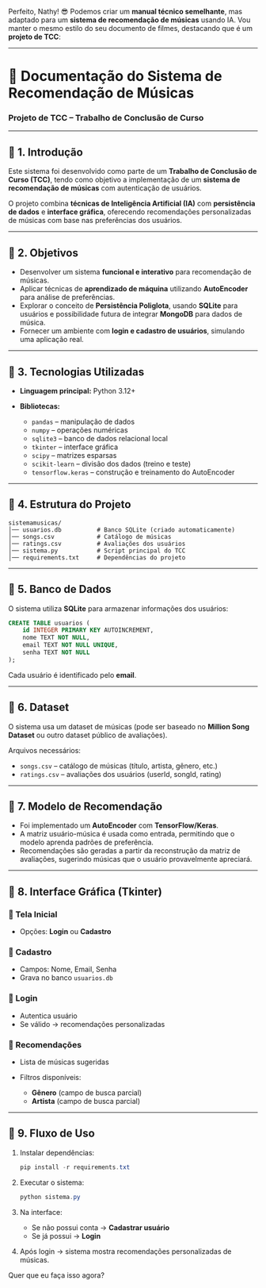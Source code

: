 Perfeito, Nathy! 😎 Podemos criar um **manual técnico semelhante**, mas adaptado para um **sistema de recomendação de músicas** usando IA. Vou manter o mesmo estilo do seu documento de filmes, destacando que é um **projeto de TCC**:

---

# 📑 Documentação do Sistema de Recomendação de Músicas

### Projeto de TCC – Trabalho de Conclusão de Curso

---

## 📌 1. Introdução

Este sistema foi desenvolvido como parte de um **Trabalho de Conclusão de Curso (TCC)**, tendo como objetivo a implementação de um **sistema de recomendação de músicas** com autenticação de usuários.

O projeto combina **técnicas de Inteligência Artificial (IA)** com **persistência de dados** e **interface gráfica**, oferecendo recomendações personalizadas de músicas com base nas preferências dos usuários.

---

## 📌 2. Objetivos

* Desenvolver um sistema **funcional e interativo** para recomendação de músicas.
* Aplicar técnicas de **aprendizado de máquina** utilizando **AutoEncoder** para análise de preferências.
* Explorar o conceito de **Persistência Poliglota**, usando **SQLite** para usuários e possibilidade futura de integrar **MongoDB** para dados de música.
* Fornecer um ambiente com **login e cadastro de usuários**, simulando uma aplicação real.

---

## 📌 3. Tecnologias Utilizadas

* **Linguagem principal:** Python 3.12+
* **Bibliotecas:**

  * `pandas` – manipulação de dados
  * `numpy` – operações numéricas
  * `sqlite3` – banco de dados relacional local
  * `tkinter` – interface gráfica
  * `scipy` – matrizes esparsas
  * `scikit-learn` – divisão dos dados (treino e teste)
  * `tensorflow.keras` – construção e treinamento do AutoEncoder

---

## 📌 4. Estrutura do Projeto

```
sistemamusicas/
│── usuarios.db          # Banco SQLite (criado automaticamente)
│── songs.csv            # Catálogo de músicas
│── ratings.csv          # Avaliações dos usuários
│── sistema.py           # Script principal do TCC
│── requirements.txt     # Dependências do projeto
```

---

## 📌 5. Banco de Dados

O sistema utiliza **SQLite** para armazenar informações dos usuários:

```sql
CREATE TABLE usuarios (
    id INTEGER PRIMARY KEY AUTOINCREMENT,
    nome TEXT NOT NULL,
    email TEXT NOT NULL UNIQUE,
    senha TEXT NOT NULL
);
```

Cada usuário é identificado pelo **email**.

---

## 📌 6. Dataset

O sistema usa um dataset de músicas (pode ser baseado no **Million Song Dataset** ou outro dataset público de avaliações).

Arquivos necessários:

* `songs.csv` – catálogo de músicas (título, artista, gênero, etc.)
* `ratings.csv` – avaliações dos usuários (userId, songId, rating)

---

## 📌 7. Modelo de Recomendação

* Foi implementado um **AutoEncoder** com **TensorFlow/Keras**.
* A matriz usuário-música é usada como entrada, permitindo que o modelo aprenda padrões de preferência.
* Recomendações são geradas a partir da reconstrução da matriz de avaliações, sugerindo músicas que o usuário provavelmente apreciará.

---

## 📌 8. Interface Gráfica (Tkinter)

### 🔹 Tela Inicial

* Opções: **Login** ou **Cadastro**

### 🔹 Cadastro

* Campos: Nome, Email, Senha
* Grava no banco `usuarios.db`

### 🔹 Login

* Autentica usuário
* Se válido → recomendações personalizadas

### 🔹 Recomendações

* Lista de músicas sugeridas
* Filtros disponíveis:

  * **Gênero** (campo de busca parcial)
  * **Artista** (campo de busca parcial)

---

## 📌 9. Fluxo de Uso

1. Instalar dependências:

   ```powershell
   pip install -r requirements.txt
   ```
2. Executar o sistema:

   ```powershell
   python sistema.py
   ```
3. Na interface:

   * Se não possui conta → **Cadastrar usuário**
   * Se já possui → **Login**
4. Após login → sistema mostra recomendações personalizadas de músicas.


Quer que eu faça isso agora?
